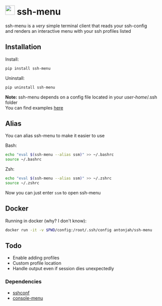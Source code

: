 # <img src="https://cdn.iconscout.com/icon/free/png-256/list-bullets-menu-format-formatting-items-6-3298.png" height="30" width="30"> ssh-menu

ssh-menu is a *very* simple terminal client that reads your ssh-config  
and renders an interactive menu with your ssh profiles listed

## Installation

Install:

```bash
pip install ssh-menu
```

Uninstall:

```bash
pip uninstall ssh-menu
```

**Note:** ssh-menu depends on a config file located in your *user-home*/.ssh folder  
You can find examples [here](https://www.ssh.com/ssh/config/)

## Alias

You can alias ssh-menu to make it easier to use

Bash:
```bash
echo "eval $(ssh-menu --alias ssm)" >> ~/.bashrc
source ~/.bashrc
```

Zsh:
```bash
echo "eval $(ssh-menu --alias ssm)" >> ~/.zshrc
source ~/.zshrc
```

Now you can just enter `ssm` to open ssh-menu

## Docker

Running in docker (why? I don't know):

```bash
docker run -it -v $PWD/config:/root/.ssh/config antonjah/ssh-menu
```

## Todo

* Enable adding profiles
* Custom profile location
* Handle output even if session dies unexpectedly


### Dependencies

* [sshconf](https://pypi.org/project/sshconf/)
* [console-menu](https://pypi.org/project/console-menu/)
